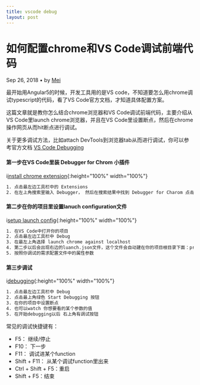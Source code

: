 ```yaml
---
title: vscode debug
layout: post
---
```


# 如何配置chrome和VS Code调试前端代码

<div class="title-meta">
    <span>
    Sep 26, 2018
    </span>
    <span class="title-bullet">•</span>
    <span>
     by <a class="github-link" href="http://github.com/limeii">Mei</a>
    </span>
</div>

最开始用Angular5的时候，开发工具用的是VS code，不知道要怎么用chrome调试typescript的代码，看了VS Code官方文档，才知道具体配置方案。

这篇文章就是教你怎么结合chrome浏览器和VS Code调试前端代码，主要介绍从VS Code里launch chrome浏览器，并且在VS Code里设置断点，然后在chrome操作网页从而hit断点进行调试。

关于更多调试方法，比如attach DevTools到浏览器tab从而进行调试，你可以参考官方文档 [VS Code Debugging](https://code.visualstudio.com/docs/editor/debugging)


#### 第一步在VS Code里装 Debugger for Chrom 小插件



i[install chrome extension](https://limeii.github.io/assets/images/posts/tools/tools-debug-install.png){:height="100%" width="100%"}



```html
1. 点击最左边工具栏中的 Extensions
2. 在左上角搜索里输入 Debugger， 然后在搜索结果中找到 Debugger for Charom 点击 install
```

#### 第二步在你的项目里设置lanuch configuration文件


i[setup launch config](https://limeii.github.io/assets/images/posts/tools/tools-debug-config.png){:height="100%" width="100%"}



```html
1. 在VS Code中打开你的项目
2. 点击最左边工具栏中 Debug
3. 在最左上角选择 launch chrome against localhost
4. 第二步以后会出现右边的luanch.json文件，这个文件会自动建在你的项目根目录下面：project root folder -> .vscode -> lanuch.json
5. 按照你调试的需求配置文件中的属性参数
```


#### 第三步调试

i[debugging](https://limeii.github.io/assets/images/posts/tools/tools-debug-debuging.png){:height="100%" width="100%"}



```html
1. 点击最左边工具栏中 Debug
2. 点击最上角绿色 Start Debugging 按钮
3. 在你的项目中设置断点
4. 也可以watch 你想要看的某个参数的值
5. 在开始debugging以后 右上角有调试按钮
```


常见的调试快捷键有：
- F5： 继续/停止
- F10： 下一步
- F11： 调试进某个function
- Shift + F11： 从某个调试function里出来
- Ctrl + Shift + F5：重启
- Shift + F5：结束


